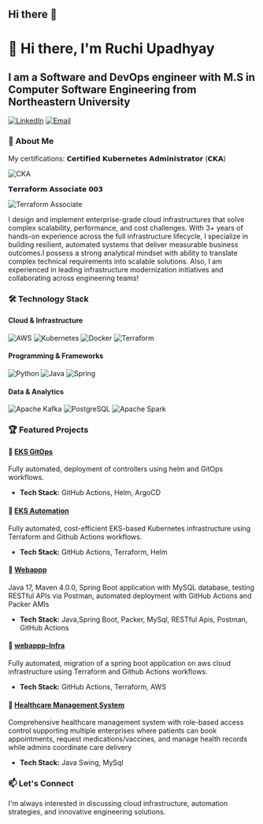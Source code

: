 ## Hi there 👋

<!--
**RuchiUp/RuchiUp** is a ✨ _special_ ✨ repository because its `README.md` (this file) appears on your GitHub profile.

Here are some ideas to get you started:

- 🔭 I’m currently working on ...
- 🌱 I’m currently learning ...
- 👯 I’m looking to collaborate on ...
- 🤔 I’m looking for help with ...
- 💬 Ask me about ...
- 📫 How to reach me: ...
- 😄 Pronouns: ...
- ⚡ Fun fact: ...
-->
# 👋 Hi there, I'm Ruchi Upadhyay
## I am a Software and DevOps engineer with M.S in Computer Software Engineering from Northeastern University

[![LinkedIn](https://img.shields.io/badge/LinkedIn-0077B5?style=for-the-badge&logo=linkedin&logoColor=white)](https://www.linkedin.com/in/ruchiu)
[![Email](https://img.shields.io/badge/Email-D14836?style=for-the-badge&logo=gmail&logoColor=white)](mailto:ruuchiupadhyay@gmail.com)

### 🚀 About Me
My certifications: 𝗖𝗲𝗿𝘁𝗶𝗳𝗶𝗲𝗱 𝗞𝘂𝗯𝗲𝗿𝗻𝗲𝘁𝗲𝘀 𝗔𝗱𝗺𝗶𝗻𝗶𝘀𝘁𝗿𝗮𝘁𝗼𝗿 (𝗖𝗞𝗔)


![CKA](https://img.shields.io/badge/Certified_Kubernetes_Administrator-326CE5?style=for-the-badge&logo=kubernetes&logoColor=white)


𝗧𝗲𝗿𝗿𝗮𝗳𝗼𝗿𝗺 𝗔𝘀𝘀𝗼𝗰𝗶𝗮𝘁𝗲 𝟬𝟬𝟯

![Terraform Associate](https://img.shields.io/badge/Terraform_Associate_003-7B42BC?style=for-the-badge&logo=terraform&logoColor=white)



I design and implement enterprise-grade cloud infrastructures that solve complex scalability, performance, and cost challenges. With 3+ years of hands-on experience across the full infrastructure lifecycle, I specialize in building resilient, automated systems that deliver measurable business outcomes.I possess a strong analytical mindset with ability to translate complex technical requirements into scalable solutions. Also, I am experienced in leading infrastructure modernization initiatives and collaborating across engineering teams!

### 🛠️ Technology Stack

#### Cloud & Infrastructure
![AWS](https://img.shields.io/badge/AWS-FF9900?style=for-the-badge&logo=amazonaws&logoColor=white)
![Kubernetes](https://img.shields.io/badge/Kubernetes-326CE5?style=for-the-badge&logo=kubernetes&logoColor=white)
![Docker](https://img.shields.io/badge/Docker-2496ED?style=for-the-badge&logo=docker&logoColor=white)
![Terraform](https://img.shields.io/badge/Terraform-7B42BC?style=for-the-badge&logo=terraform&logoColor=white)

#### Programming & Frameworks
![Python](https://img.shields.io/badge/Python-3776AB?style=for-the-badge&logo=python&logoColor=white)
![Java](https://img.shields.io/badge/Java-ED8B00?style=for-the-badge&logo=java&logoColor=white)
![Spring](https://img.shields.io/badge/Spring-6DB33F?style=for-the-badge&logo=spring&logoColor=white)

#### Data & Analytics
![Apache Kafka](https://img.shields.io/badge/Apache_Kafka-231F20?style=for-the-badge&logo=apache-kafka&logoColor=white)
![PostgreSQL](https://img.shields.io/badge/PostgreSQL-336791?style=for-the-badge&logo=postgresql&logoColor=white)
![Apache Spark](https://img.shields.io/badge/Apache_Spark-E25A1C?style=for-the-badge&logo=apache-spark&logoColor=white)

### 🏆 Featured Projects

#### 🔹 [EKS GitOps](https://github.com/CloudComputingKnowledge101/eks-gitOps)
Fully automated, deployment of controllers using helm and GitOps workflows.
- **Tech Stack:** GitHub Actions, Helm, ArgoCD

#### 🔹 [EKS Automation](https://github.com/RuchiUp/EKS-dev)
Fully automated, cost-efficient EKS-based Kubernetes infrastructure using Terraform and Github Actions workflows.
- **Tech Stack:** GitHub Actions, Terraform, Helm

#### 🔹 [Webappp](https://github.com/CloudComputingKnowledge101/webappp)
Java 17, Maven 4.0.0, Spring Boot application with MySQL database, testing RESTful APIs via Postman, automated deployment with GitHub Actions and Packer AMIs
- **Tech Stack:** Java,Spring Boot, Packer, MySql, RESTful Apis, Postman, GitHub Actions

#### 🔹 [webappp-Infra](https://github.com/RuchiUp/Webappp-Infra)
Fully automated, migration of a spring boot application on aws cloud infrastructure using Terraform and Github Actions workflows.
- **Tech Stack:** GitHub Actions, Terraform, AWS
  
#### 🔹 [Healthcare Management System](https://github.com/kamaniforam/AED_finalProject)
Comprehensive healthcare management system with role-based access control supporting multiple enterprises where patients can book appointments, request medications/vaccines, and manage health records while admins coordinate care delivery
- **Tech Stack:** Java Swing, MySql


### 📫 Let's Connect
I'm always interested in discussing cloud infrastructure, automation strategies, and innovative engineering solutions.

